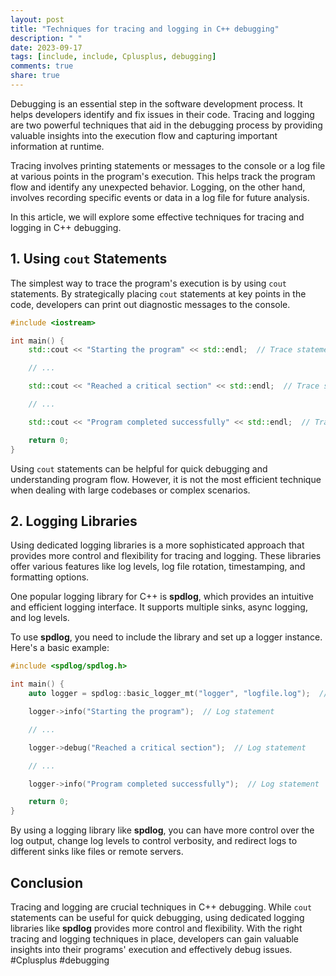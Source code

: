 ```yaml
---
layout: post
title: "Techniques for tracing and logging in C++ debugging"
description: " "
date: 2023-09-17
tags: [include, include, Cplusplus, debugging]
comments: true
share: true
---
```


Debugging is an essential step in the software development process. It helps developers identify and fix issues in their code. Tracing and logging are two powerful techniques that aid in the debugging process by providing valuable insights into the execution flow and capturing important information at runtime.

Tracing involves printing statements or messages to the console or a log file at various points in the program's execution. This helps track the program flow and identify any unexpected behavior. Logging, on the other hand, involves recording specific events or data in a log file for future analysis.

In this article, we will explore some effective techniques for tracing and logging in C++ debugging.

## 1. Using `cout` Statements

The simplest way to trace the program's execution is by using `cout` statements. By strategically placing `cout` statements at key points in the code, developers can print out diagnostic messages to the console.

```cpp
#include <iostream>

int main() {
    std::cout << "Starting the program" << std::endl;  // Trace statement

    // ...

    std::cout << "Reached a critical section" << std::endl;  // Trace statement

    // ...

    std::cout << "Program completed successfully" << std::endl;  // Trace statement

    return 0;
}
```

Using `cout` statements can be helpful for quick debugging and understanding program flow. However, it is not the most efficient technique when dealing with large codebases or complex scenarios.

## 2. Logging Libraries

Using dedicated logging libraries is a more sophisticated approach that provides more control and flexibility for tracing and logging. These libraries offer various features like log levels, log file rotation, timestamping, and formatting options.

One popular logging library for C++ is **spdlog**, which provides an intuitive and efficient logging interface. It supports multiple sinks, async logging, and log levels.

To use **spdlog**, you need to include the library and set up a logger instance. Here's a basic example:

```cpp
#include <spdlog/spdlog.h>

int main() {
    auto logger = spdlog::basic_logger_mt("logger", "logfile.log");  // Create a logger instance

    logger->info("Starting the program");  // Log statement

    // ...

    logger->debug("Reached a critical section");  // Log statement

    // ...

    logger->info("Program completed successfully");  // Log statement

    return 0;
}
```

By using a logging library like **spdlog**, you can have more control over the log output, change log levels to control verbosity, and redirect logs to different sinks like files or remote servers.

## Conclusion

Tracing and logging are crucial techniques in C++ debugging. While `cout` statements can be useful for quick debugging, using dedicated logging libraries like **spdlog** provides more control and flexibility. With the right tracing and logging techniques in place, developers can gain valuable insights into their programs' execution and effectively debug issues. #Cplusplus #debugging